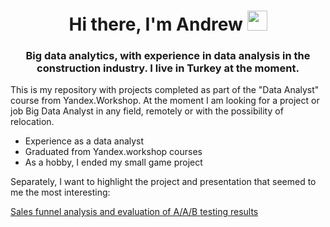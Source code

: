 <h1 align="center">Hi there, I'm Andrew
<img src="https://github.com/blackcater/blackcater/raw/main/images/Hi.gif" height="32"/></h1>
<h3 align="center">Big data analytics, with experience in data analysis in the construction industry. I live in Turkey at the moment.</h3>

This is my repository with projects completed as part of the "Data Analyst" course from Yandex.Workshop. At the moment I am looking for a project or job Big Data Analyst in any field, remotely or with the possibility of relocation.

- Experience as a data analyst
- Graduated from Yandex.workshop courses
- As a hobby, I ended my small game project

Separately, I want to highlight the project and presentation that seemed to me the most interesting:

[Sales funnel analysis and evaluation of A/A/B testing results](https://github.com/aegorovspb/yandex_data_analyst_projects_eng/blob/main/08_aab_test_app.ipynb)



